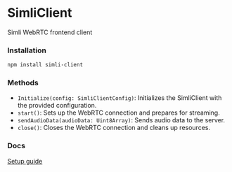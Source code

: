 # SimliClient

Simli WebRTC frontend client

### Installation

```bash
npm install simli-client
```

### Methods
- `Initialize(config: SimliClientConfig)`: Initializes the SimliClient with the provided configuration.
- `start()`: Sets up the WebRTC connection and prepares for streaming.
- `sendAudioData(audioData: Uint8Array)`: Sends audio data to the server.
- `close()`: Closes the WebRTC connection and cleans up resources.

### Docs
[Setup guide](https://docs.simli.com/api-reference/simli-client)